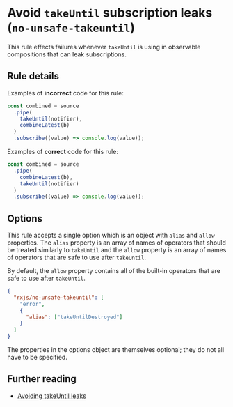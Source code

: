 # Avoid `takeUntil` subscription leaks  (`no-unsafe-takeuntil`)

This rule effects failures whenever `takeUntil` is using in observable compositions that can leak subscriptions.

## Rule details

Examples of **incorrect** code for this rule:

```ts
const combined = source
  .pipe(
    takeUntil(notifier),
    combineLatest(b)
  )
  .subscribe((value) => console.log(value));
```

Examples of **correct** code for this rule:

```ts
const combined = source
  .pipe(
    combineLatest(b),
    takeUntil(notifier)
  )
  .subscribe((value) => console.log(value));
```

## Options

This rule accepts a single option which is an object with `alias` and `allow` properties. The `alias` property is an array of names of operators that should be treated similarly to `takeUntil` and the `allow` property is an array of names of operators that are safe to use after `takeUntil`.

By default, the `allow` property contains all of the built-in operators that are safe to use after `takeUntil`.

```json
{
  "rxjs/no-unsafe-takeuntil": [
    "error",
    {
      "alias": ["takeUntilDestroyed"]
    }
  ]
}
```

The properties in the options object are themselves optional; they do not all have to be specified.

## Further reading

- [Avoiding takeUntil leaks](https://ncjamieson.com/avoiding-takeuntil-leaks/)